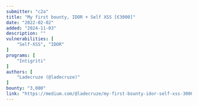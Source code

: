 ```yaml
---
submitter: "c2a"
title: "My first bounty, IDOR + Self XSS [€3000]"
date: "2022-02-02"
added: "2024-11-03"
description: ""
vulnerabilities: [
    "Self-XSS", "IDOR"
]
programs: [
    "Intigriti"
]
authors: [
    "Ladecruze (@ladecruze)"
]
bounty: "3,000"
link: "https://medium.com/@ladecruze/my-first-bounty-idor-self-xss-3000-cde89cbbc1b1"
---
```




